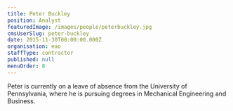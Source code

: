 ```yaml
---
title: Peter Buckley
position: Analyst
featuredImage: /images/people/peterbuckley.jpg
cmsUserSlug: peter-buckley
date: 2015-11-30T00:00:00.000Z
organisation: eao
staffType: contractor
published: null
menuOrder: 8
---
```


 Peter is currently on a leave of absence from the University of Pennsylvania, where he is pursuing degrees in Mechanical Engineering and Business.  